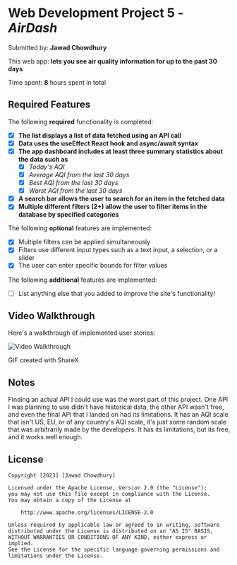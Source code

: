 # Web Development Project 5 - *AirDash*

Submitted by: **Jawad Chowdhury**

This web app: **lets you see air quality information for up to the past 30 days**

Time spent: **8** hours spent in total

## Required Features

The following **required** functionality is completed:

- [x] **The list displays a list of data fetched using an API call**
- [x] **Data uses the useEffect React hook and async/await syntax**
- [x] **The app dashboard includes at least three summary statistics about the data such as**
  - [x] *Today's AQI*
  - [x] *Average AQI from the last 30 days*
  - [x] *Best AQI from the last 30 days*
  - [x] *Worst AQI from the last 30 days*
- [x] **A search bar allows the user to search for an item in the fetched data**
- [x] **Multiple different filters (2+) allow the user to filter items in the database by specified categories**

The following **optional** features are implemented:

- [x] Multiple filters can be applied simultaneously
- [x] Filters use different input types such as a text input, a selection, or a slider
- [x] The user can enter specific bounds for filter values

The following **additional** features are implemented:

* [ ] List anything else that you added to improve the site's functionality!

## Video Walkthrough

Here's a walkthrough of implemented user stories:

![Video Walkthrough](./assets/project5gif.gif)

<!-- Replace this with whatever GIF tool you used! -->
GIF created with ShareX 
<!-- Recommended tools:
[Kap](https://getkap.co/) for macOS
[ScreenToGif](https://www.screentogif.com/) for Windows
[peek](https://github.com/phw/peek) for Linux. -->

## Notes

Finding an actual API I could use was the worst part of this project. One API I was planning to use didn't have historical data, the other API wasn't free, and even the final API that I landed on had its limitations. It has an AQI scale that isn't US, EU, or of any country's AQI scale, it's just some random scale that was arbitrarily made by the developers. It has its limitations, but its free, and it works well enough.

## License

    Copyright [2023] [Jawad Chowdhury]

    Licensed under the Apache License, Version 2.0 (the "License");
    you may not use this file except in compliance with the License.
    You may obtain a copy of the License at

        http://www.apache.org/licenses/LICENSE-2.0

    Unless required by applicable law or agreed to in writing, software
    distributed under the License is distributed on an "AS IS" BASIS,
    WITHOUT WARRANTIES OR CONDITIONS OF ANY KIND, either express or implied.
    See the License for the specific language governing permissions and
    limitations under the License.